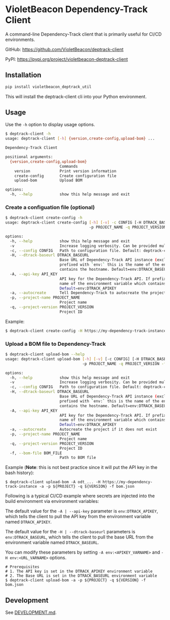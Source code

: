 # VioletBeacon Dependency-Track Client

A command-line Dependency-Track client that is primarily useful for CI/CD environments.

GitHub: https://github.com/VioletBeacon/deptrack-client

PyPI: https://pypi.org/project/violetbeacon-deptrack-client

## Installation

```bash
pip install violetbeacon_deptrack_util
```

This will install the deptrack-client cli into your Python environment.

## Usage

Use the `-h` option to display usage options.

```bash
$ deptrack-client -h
usage: deptrack-client [-h] {version,create-config,upload-bom} ...

Dependency-Track Client

positional arguments:
  {version,create-config,upload-bom}
                        Commands
    version             Print version information
    create-config       Create configuration file
    upload-bom          Upload BOM

options:
  -h, --help            show this help message and exit
```

### Create a configuation file (optional)

```bash
$ deptrack-client create-config -h
usage: deptrack-client create-config [-h] [-v] -c CONFIG [-H DTRACK_BASEURL] [-A API_KEY] [-a]
                                     -p PROJECT_NAME -q PROJECT_VERSION

options:
  -h, --help            show this help message and exit
  -v                    Increase logging verbosity. Can be provided multiple times.
  -c, --config CONFIG   Path to configuration file. Default: deptrack-client.yaml
  -H, --dtrack-baseurl DTRACK_BASEURL
                        Base URL of Dependency-Track API instance (excluding /api/v1/...). If
                        prefixed with `env:` this is the name of the environment variable which
                        contains the hostname. Default=env:DTRACK_BASEURL
  -A, --api-key API_KEY
                        API key for the Dependency-Track API. If prefixed with `env:` this is the
                        name of the environment variable which contains the API key.
                        Default=env:DTRACK_APIKEY
  -a, --autocreate      Tell Dependency-Track to autocreate the project if it does not exist
  -p, --project-name PROJECT_NAME
                        Project name
  -q, --project-version PROJECT_VERSION
                        Project ID
```

Example:

```bash
$ deptrack-client create-config -H https://my-dependency-track-instance 
```


### Upload a BOM file to Dependency-Track

```bash
$ deptrack-client upload-bom --help
usage: deptrack-client upload-bom [-h] [-v] [-c CONFIG] [-H DTRACK_BASEURL] [-A API_KEY] [-a]
                                  -p PROJECT_NAME -q PROJECT_VERSION -f BOM_FILE

options:
  -h, --help            show this help message and exit
  -v                    Increase logging verbosity. Can be provided multiple times.
  -c, --config CONFIG   Path to configuration file. Default: deptrack-client.yaml
  -H, --dtrack-baseurl DTRACK_BASEURL
                        Base URL of Dependency-Track API instance (excluding /api/v1/...). If
                        prefixed with `env:` this is the name of the environment variable which
                        contains the hostname. Default=env:DTRACK_BASEURL
  -A, --api-key API_KEY
                        API key for the Dependency-Track API. If prefixed with `env:` this is the
                        name of the environment variable which contains the API key.
                        Default=env:DTRACK_APIKEY
  -a, --autocreate      Autocreate the project if it does not exist
  -p, --project-name PROJECT_NAME
                        Project name
  -q, --project-version PROJECT_VERSION
                        Project ID
  -f, --bom-file BOM_FILE
                        Path to BOM file
```

Example (**Note**: this is not best practice since it will put the API key in the bash history):

```bash:
$ deptrack-client upload-bom -A odt_... -H https://my-dependency-track-instance -a -p ${PROJECT} -q ${VERSION} -f bom.json
```

Following is a typical CI/CD example where secrets are injected into the build environment via environment variables:

The default value for the `-A | --api-key` parameter is `env:DTRACK_APIKEY`, which tells the client to pull the API key from the environment variable named `DTRACK_APIKEY`.

The default value for the `-H | --dtrack-baseurl` parameters is `env:DTRACK_BASEURL`, which tells the client to pull the base URL from the environment variable named `DTRACK_BASEURL`.

You can modify these parameters by setting `-A env:<APIKEY_VARNAME>` and `-H env:<URL_VARNAME>` options.

```bash:
# Prerequisites
# 1. The API key is set in the DTRACK_APIKEY environment variable
# 2. The Base URL is set in the DTRACK_BASEURL environment variable
$ deptrack-client upload-bom -a -p ${PROJECT} -q ${VERSION} -f bom.json
```

## Development

See [DEVELOPMENT.md](./DEVELOPMENT.md).
